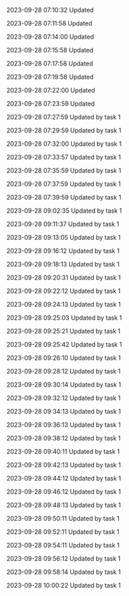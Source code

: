 
2023-09-28 07:10:32 Updated

2023-09-28 07:11:58 Updated

2023-09-28 07:14:00 Updated

2023-09-28 07:15:58 Updated

2023-09-28 07:17:58 Updated

2023-09-28 07:19:58 Updated

2023-09-28 07:22:00 Updated

2023-09-28 07:23:59 Updated

2023-09-28 07:27:59 Updated by task 1

2023-09-28 07:29:59 Updated by task 1

2023-09-28 07:32:00 Updated by task 1

2023-09-28 07:33:57 Updated by task 1

2023-09-28 07:35:59 Updated by task 1

2023-09-28 07:37:59 Updated by task 1

2023-09-28 07:39:59 Updated by task 1

2023-09-28 09:02:35 Updated by task 1

2023-09-28 09:11:37 Updated by task 1

2023-09-28 09:13:05 Updated by task 1

2023-09-28 09:16:12 Updated by task 1

2023-09-28 09:18:13 Updated by task 1

2023-09-28 09:20:31 Updated by task 1

2023-09-28 09:22:12 Updated by task 1

2023-09-28 09:24:13 Updated by task 1

2023-09-28 09:25:03 Updated by task 1

2023-09-28 09:25:21 Updated by task 1

2023-09-28 09:25:42 Updated by task 1

2023-09-28 09:26:10 Updated by task 1

2023-09-28 09:28:12 Updated by task 1

2023-09-28 09:30:14 Updated by task 1

2023-09-28 09:32:12 Updated by task 1

2023-09-28 09:34:13 Updated by task 1

2023-09-28 09:36:13 Updated by task 1

2023-09-28 09:38:12 Updated by task 1

2023-09-28 09:40:11 Updated by task 1

2023-09-28 09:42:13 Updated by task 1

2023-09-28 09:44:12 Updated by task 1

2023-09-28 09:46:12 Updated by task 1

2023-09-28 09:48:13 Updated by task 1

2023-09-28 09:50:11 Updated by task 1

2023-09-28 09:52:11 Updated by task 1

2023-09-28 09:54:11 Updated by task 1

2023-09-28 09:56:12 Updated by task 1

2023-09-28 09:58:14 Updated by task 1

2023-09-28 10:00:22 Updated by task 1

